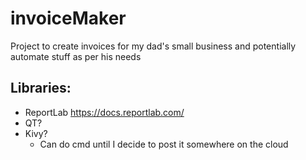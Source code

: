 # invoiceMaker
Project to create invoices for my dad's small business and potentially automate stuff as per his needs

## Libraries:
- ReportLab https://docs.reportlab.com/
- QT?
- Kivy?
  - Can do cmd until I decide to post it somewhere on the cloud 
